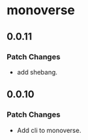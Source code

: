 # monoverse

## 0.0.11

### Patch Changes

- add shebang.

## 0.0.10

### Patch Changes

- Add cli to monoverse.
